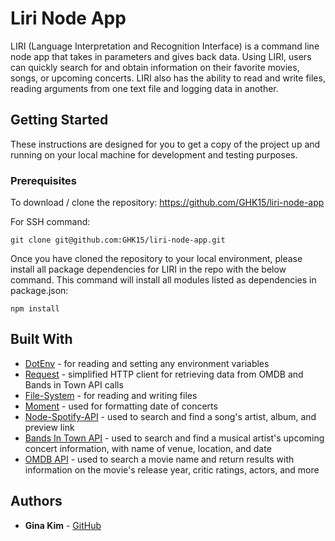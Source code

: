 # Liri Node App

LIRI (Language Interpretation and Recognition Interface) is a command line node app that takes in parameters and gives back data. Using LIRI, users can quickly search for and obtain information on their favorite movies, songs, or upcoming concerts. LIRI also has the ability to read and write files, reading arguments from one text file and logging data in another. 

## Getting Started

These instructions are designed for you to get a copy of the project up and running on your local machine for development and testing purposes.

### Prerequisites

To download / clone the repository: https://github.com/GHK15/liri-node-app

For SSH command:

```
git clone git@github.com:GHK15/liri-node-app.git
```

Once you have cloned the repository to your local environment, please install all package dependencies for LIRI in the repo with the below command. This command will install all modules listed as dependencies in package.json:

```
npm install
```



## Built With

* [DotEnv](https://www.npmjs.com/package/dotenv) - for reading and setting any environment variables
* [Request](https://www.npmjs.com/package/request) - simplified HTTP client for retrieving data from OMDB and Bands in Town API calls
* [File-System](https://www.npmjs.com/package/file-system) - for reading and writing files
* [Moment](https://www.npmjs.com/package/moment) - used for formatting date of concerts
* [Node-Spotify-API](https://www.npmjs.com/package/node-spotify-api) - used to search and find a song's artist, album, and preview link 
* [Bands In Town API](http://www.artists.bandsintown.com/bandsintown-api) - used to search and find a musical artist's upcoming concert information, with name of venue, location, and date 
* [OMDB API](https://www.npmjs.com/package/omdb) - used to search a movie name and return results with information on the movie's release year, critic ratings, actors, and more




## Authors

* **Gina Kim** - [GitHub](https://github.com/GHK15)
